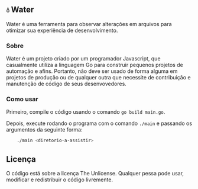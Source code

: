 ## 💧 Water

Water é uma ferramenta para observar alterações em arquivos para otimizar sua experiência de desenvolvimento.

### Sobre

Water é um projeto criado por um programador Javascript, que casualmente utiliza a linguagem Go para construir pequenos projetos de automação e afins. Portanto, não deve ser usado de forma alguma em projetos de produção ou de qualquer outra que necessite de contribuição e manutenção de código de seus desenvovedores.

### Como usar

Primeiro, compile o código usando o comando `go build main.go`.

Depois, execute rodando o programa com o comando `./main` e passando os argumentos da seguinte forma:

```bash
    ./main <diretorio-a-assistir>
```

## Licença

O código está sobre a licença The Unlicense. Qualquer pessa pode usar, modificar e redistribuir o código livremente.
